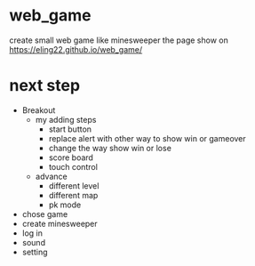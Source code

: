 # web_game
create small web game like minesweeper
the page show on https://eling22.github.io/web_game/
# next step
* Breakout
  * my adding steps
    * start button 
    * replace alert with other way to show win or gameover 
    * change the way show win or lose
    * score board
    * touch control
  * advance
    * different level 
    * different map
    * pk mode
* chose game
* create minesweeper
* log in
* sound
* setting
